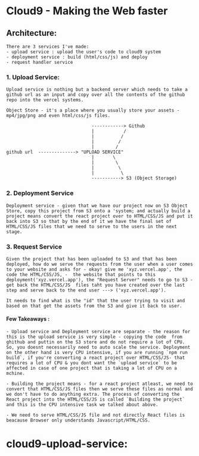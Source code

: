 

# Cloud9 - Making the Web faster
## Architecture:
    There are 3 services I've made:
    - upload service : upload the user's code to cloud9 system
    - deployment service : build (html/css/js) and deploy 
    - request handler service 

### 1. Upload Service:
    Upload service is nothing but a backend server which needs to take a github url as an input and copy over all the contents of the github repo into the vercel systems.

    Object Store - it's a place where you usually store your assets - mp4/jpg/png and even html/css/js files.

                                    ------------> Github 
                                    |           /
                                    |          /
                                    |         /
                                    |        /
    github url  --------------> "UPLOAD SERVICE"
                                    |       \
                                    |        \
                                    |         \
                                    |          \
                                    -----------> S3 (Object Storage)
### 2. Deployment Service
    Deployment service - given that we have our project now on S3 Object Store, copy this project from S3 onto a 'system; and actually build a project means convert the react project over to HTML/CSS/JS and put it back into S3 so that by the end of it we have the final set of HTML/CSS/JS files that we need to serve to the users in the next stage.

### 3. Request Service
    Given the project that has been uploaded to S3 and that has been deployed, how do we serve the requests from the user when a user comes to your website and asks for - okay! give me 'xyz.vercel.app', the code the HTML/CSS/JS, -  the website that points to this deployment('xyz.vercel.app'), the "Request Server" needs to go to S3 - get back the HTML/CSS/JS  files taht you have created over the last step and serve back to the end user ---> ('xyz.vercel.app').

    It needs to find what is the "id" that the user trying to visit and based on that get the assets from the S3 and give it back to user.


#### Few Takeaways :
    - Upload service and Deployment service are separate - the reason for this is the upload service is very simple - copying the code  from ghithub and puttin on the S3 store and do not require a lot of CPU. So, you doesnt necessarily need to auto scale the service. Deployment on the other hand is very CPU intensive, if you are running `npm run build`, if you're converting a react project over HTML/CSS/JS- that requires a lot of CPU & you dont want the `upload service` to be affected in case of one project that is taking a lot of CPU on a mchine.

    - Building the project means - for a react project atleast, we need to convert that HTML/CSS/JS files then we serve these files as normal and we don't have to do anything extra. The process of converting the React project into the HTML/CSS/JS is called `Building the project` and this is the CPU intensive task we talked about above.

    - We need to serve HTML/CSS/JS file and not directly React files is beacause Browser only understands Javascript/HTML/CSS.

# cloud9-upload-service:


    

             
